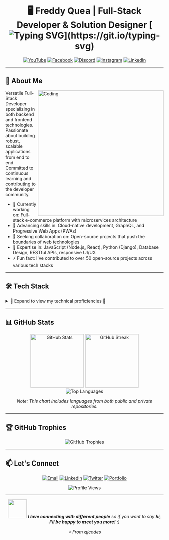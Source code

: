<div align="center">
  
  # 🖥️ Freddy Quea | Full-Stack Developer & Solution Designer  [![Typing SVG](https://readme-typing-svg.herokuapp.com?font=Fira+Code&size=22&duration=3000&pause=1000&color=3498DB&center=true&vCenter=true&width=500&lines=Hello+World!;Welcome+to+my+profile!;Glad+you're+here!)](https://git.io/typing-svg)

  <a href="#"><img src="https://img.shields.io/badge/YouTube-FF0000?style=for-the-badge&logo=youtube&logoColor=white" alt="YouTube" /></a>
  <a href="#"><img src="https://img.shields.io/badge/Facebook-1877F2?style=for-the-badge&logo=facebook&logoColor=white" alt="Facebook" /></a>
  <a href="#"><img src="https://img.shields.io/badge/Discord-7289DA?style=for-the-badge&logo=discord&logoColor=white" alt="Discord" /></a>
  <a href="https://www.instagram.com/coders.qj/"><img src="https://img.shields.io/badge/Instagram-E4405F?style=for-the-badge&logo=instagram&logoColor=white" alt="Instagram" /></a>
  <a href="https://www.linkedin.com/in/freddy-quea/"><img src="https://img.shields.io/badge/LinkedIn-0077B5?style=for-the-badge&logo=linkedin&logoColor=white" alt="LinkedIn" /></a>
</div>

---

## 🚀 About Me

<img align="right" alt="Coding" width="400" src="https://media.giphy.com/media/qgQUggAC3Pfv687qPC/giphy.gif">

Versatile Full-Stack Developer specializing in both backend and frontend technologies. Passionate about building robust, scalable applications from end to end. Committed to continuous learning and contributing to the developer community.

- 🔭 Currently working on: Full-stack e-commerce platform with microservices architecture
- 🌱 Advancing skills in: Cloud-native development, GraphQL, and Progressive Web Apps (PWAs)
- 👯 Seeking collaboration on: Open-source projects that push the boundaries of web technologies
- 💬 Expertise in: JavaScript (Node.js, React), Python (Django), Database Design, RESTful APIs, responsive UI/UX
- ⚡ Fun fact: I've contributed to over 50 open-source projects across various tech stacks

---

## 🛠️ Tech Stack

<details>
<summary>🔽 Expand to view my technical proficiencies 🔽</summary>

<style>
.skill-icons {
  display: flex;
  flex-wrap: wrap;
  gap: 10px;
}
.skill-icon {
  position: relative;
  display: inline-block;
}
.skill-icon img {
  width: 48px;
  height: 48px;
}
.skill-icon::after {
  content: attr(data-tooltip);
  position: absolute;
  bottom: 100%;
  left: 50%;
  transform: translateX(-50%);
  background-color: #333;
  color: white;
  padding: 5px 10px;
  border-radius: 4px;
  font-size: 14px;
  white-space: nowrap;
  opacity: 0;
  visibility: hidden;
  transition: opacity 0.3s, visibility 0.3s;
}
.skill-icon:hover::after {
  opacity: 1;
  visibility: visible;
}
</style>

### 💻 Languages
<div class="skill-icons">
  <div class="skill-icon" data-tooltip="JavaScript"><img src="https://skillicons.dev/icons?i=js" alt="JavaScript"/></div>
  <div class="skill-icon" data-tooltip="TypeScript"><img src="https://skillicons.dev/icons?i=ts" alt="TypeScript"/></div>
  <div class="skill-icon" data-tooltip="Python"><img src="https://skillicons.dev/icons?i=python" alt="Python"/></div>
  <div class="skill-icon" data-tooltip="Java"><img src="https://skillicons.dev/icons?i=java" alt="Java"/></div>
  <div class="skill-icon" data-tooltip="Kotlin"><img src="https://skillicons.dev/icons?i=kotlin" alt="Kotlin"/></div>
  <div class="skill-icon" data-tooltip="Swift"><img src="https://skillicons.dev/icons?i=swift" alt="Swift"/></div>
  <div class="skill-icon" data-tooltip="PHP"><img src="https://skillicons.dev/icons?i=php" alt="PHP"/></div>
</div>

### 🎨 Frontend
<div class="skill-icons">
  <div class="skill-icon" data-tooltip="HTML"><img src="https://skillicons.dev/icons?i=html" alt="HTML"/></div>
  <div class="skill-icon" data-tooltip="CSS"><img src="https://skillicons.dev/icons?i=css" alt="CSS"/></div>
  <div class="skill-icon" data-tooltip="React"><img src="https://skillicons.dev/icons?i=react" alt="React"/></div>
  <div class="skill-icon" data-tooltip="Angular"><img src="https://skillicons.dev/icons?i=angular" alt="Angular"/></div>
  <div class="skill-icon" data-tooltip="Vue.js"><img src="https://skillicons.dev/icons?i=vue" alt="Vue.js"/></div>
  <div class="skill-icon" data-tooltip="Next.js"><img src="https://skillicons.dev/icons?i=nextjs" alt="Next.js"/></div>
  <div class="skill-icon" data-tooltip="Sass"><img src="https://skillicons.dev/icons?i=sass" alt="Sass"/></div>
  <div class="skill-icon" data-tooltip="Tailwind CSS"><img src="https://skillicons.dev/icons?i=tailwind" alt="Tailwind CSS"/></div>
  <div class="skill-icon" data-tooltip="Bootstrap"><img src="https://skillicons.dev/icons?i=bootstrap" alt="Bootstrap"/></div>
  <div class="skill-icon" data-tooltip="jQuery"><img src="https://skillicons.dev/icons?i=jquery" alt="jQuery"/></div>
</div>

### 🖥️ Backend
<div class="skill-icons">
  <div class="skill-icon" data-tooltip="Node.js"><img src="https://skillicons.dev/icons?i=nodejs" alt="Node.js"/></div>
  <div class="skill-icon" data-tooltip="Express.js"><img src="https://skillicons.dev/icons?i=express" alt="Express.js"/></div>
  <div class="skill-icon" data-tooltip="Django"><img src="https://skillicons.dev/icons?i=django" alt="Django"/></div>
  <div class="skill-icon" data-tooltip="Flask"><img src="https://skillicons.dev/icons?i=flask" alt="Flask"/></div>
  <div class="skill-icon" data-tooltip="Laravel"><img src="https://skillicons.dev/icons?i=laravel" alt="Laravel"/></div>
  <div class="skill-icon" data-tooltip="Spring"><img src="https://skillicons.dev/icons?i=spring" alt="Spring"/></div>
  <div class="skill-icon" data-tooltip="Ruby on Rails"><img src="https://skillicons.dev/icons?i=rails" alt="Ruby on Rails"/></div>
</div>

### 🗄️ Databases & DevOps
<div class="skill-icons">
  <div class="skill-icon" data-tooltip="PostgreSQL"><img src="https://skillicons.dev/icons?i=postgres" alt="PostgreSQL"/></div>
  <div class="skill-icon" data-tooltip="MySQL"><img src="https://skillicons.dev/icons?i=mysql" alt="MySQL"/></div>
  <div class="skill-icon" data-tooltip="MongoDB"><img src="https://skillicons.dev/icons?i=mongodb" alt="MongoDB"/></div>
  <div class="skill-icon" data-tooltip="Redis"><img src="https://skillicons.dev/icons?i=redis" alt="Redis"/></div>
  <div class="skill-icon" data-tooltip="Git"><img src="https://skillicons.dev/icons?i=git" alt="Git"/></div>
  <div class="skill-icon" data-tooltip="Docker"><img src="https://skillicons.dev/icons?i=docker" alt="Docker"/></div>
  <div class="skill-icon" data-tooltip="AWS"><img src="https://skillicons.dev/icons?i=aws" alt="AWS"/></div>
  <div class="skill-icon" data-tooltip="Firebase"><img src="https://skillicons.dev/icons?i=firebase" alt="Firebase"/></div>
  <div class="skill-icon" data-tooltip="Vite"><img src="https://skillicons.dev/icons?i=vite" alt="Vite"/></div>
  <div class="skill-icon" data-tooltip="Bash"><img src="https://skillicons.dev/icons?i=bash" alt="Bash"/></div>
</div>

### 🛠️ Tools & Others
<div class="skill-icons">
  <div class="skill-icon" data-tooltip="Visual Studio Code"><img src="https://skillicons.dev/icons?i=vscode" alt="Visual Studio Code"/></div>
  <div class="skill-icon" data-tooltip="Figma"><img src="https://skillicons.dev/icons?i=figma" alt="Figma"/></div>
  <div class="skill-icon" data-tooltip="GraphQL"><img src="https://skillicons.dev/icons?i=graphql" alt="GraphQL"/></div>
  <div class="skill-icon" data-tooltip="NGINX"><img src="https://skillicons.dev/icons?i=nginx" alt="NGINX"/></div>
  <div class="skill-icon" data-tooltip="Apache"><img src="https://skillicons.dev/icons?i=apache" alt="Apache"/></div>
  <div class="skill-icon" data-tooltip="Postman"><img src="https://skillicons.dev/icons?i=postman" alt="Postman"/></div>
</div>

### 🧠 Currently Exploring
<div class="skill-icons">
  <div class="skill-icon" data-tooltip="Rust"><img src="https://skillicons.dev/icons?i=rust" alt="Rust"/></div>
  <div class="skill-icon" data-tooltip="Go"><img src="https://skillicons.dev/icons?i=go" alt="Go"/></div>
  <div class="skill-icon" data-tooltip="Kubernetes"><img src="https://skillicons.dev/icons?i=kubernetes" alt="Kubernetes"/></div>
  <div class="skill-icon" data-tooltip="TensorFlow"><img src="https://skillicons.dev/icons?i=tensorflow" alt="TensorFlow"/></div>
  <div class="skill-icon" data-tooltip=".NET"><img src="https://skillicons.dev/icons?i=dotnet" alt=".NET"/></div>

</div>

</details>

---

## 📊 GitHub Stats

<div align="center">
  <img src="https://github-readme-stats.vercel.app/api?username=qjcodes&show_icons=true&theme=tokyonight" alt="GitHub Stats" height="170" />
  <img src="https://github-readme-streak-stats.herokuapp.com/?user=qjcodes&theme=tokyonight" alt="GitHub Streak" height="170" />
</div>

<div align="center">
  <img src="https://github-readme-stats.vercel.app/api/top-langs/?username=qjcodes&layout=compact&theme=tokyonight" alt="Top Languages" />
  <p><em>Note: This chart includes languages from both public and private repositories.</em></p>
</div>

---

## 🏆 GitHub Trophies

<p align="center">
  <img src="https://github-profile-trophy.vercel.app/?username=qjcodes&theme=nord&column=7&margin-w=15&margin-h=15" alt="GitHub Trophies" />
</p>

---

## 📫 Let's Connect

<p align="center">
  <a href="mailto:ruben.quea@tecsup.edu.pe"><img src="https://img.shields.io/badge/Email-D14836?style=for-the-badge&logo=gmail&logoColor=white" alt="Email"/></a>
  <a href="https://www.linkedin.com/in/freddy-quea/"><img src="https://img.shields.io/badge/LinkedIn-0077B5?style=for-the-badge&logo=linkedin&logoColor=white" alt="LinkedIn"/></a>
  <a href="#"><img src="https://img.shields.io/badge/Twitter-1DA1F2?style=for-the-badge&logo=twitter&logoColor=white" alt="Twitter"/></a>
  <a href="#"><img src="https://img.shields.io/badge/Portfolio-000000?style=for-the-badge&logo=About.me&logoColor=white" alt="Portfolio"/></a>
</p>

<div align="center">
  <img src="https://komarev.com/ghpvc/?username=qjcodes&color=blueviolet&style=flat-square&label=Profile+Views" alt="Profile Views" />
</div>

---

<div align="center">
  <img src="https://media.giphy.com/media/LnQjpWaON8nhr21vNW/giphy.gif" width="60"> <em><b>I love connecting with different people</b> so if you want to say <b>hi, I'll be happy to meet you more!</b> :)</em>
  
  <i>⭐️ From [qjcodes](https://github.com/qjcodes)</i>
</div>